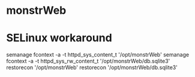# monstrWeb

SELinux workaround
==================

semanage fcontext -a -t httpd_sys_content_t '/opt/monstrWeb'
semanage fcontext -a -t httpd_sys_rw_content_t '/opt/monstrWeb/db.sqlite3'
restorecon '/opt/monstrWeb' 
restorecon '/opt/monstrWeb/db.sqlite3' 
